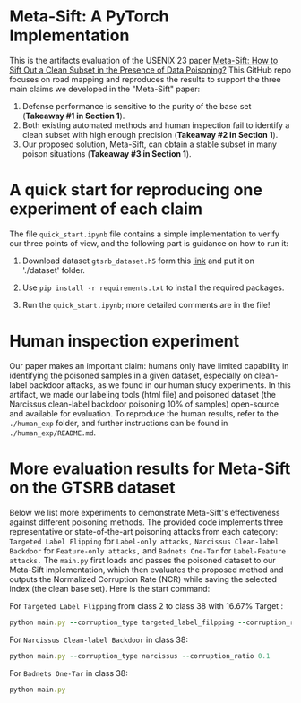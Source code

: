 # Meta-Sift: A PyTorch Implementation
This is the artifacts evaluation of the USENIX'23 paper [Meta-Sift: How to Sift Out a Clean Subset in the Presence of Data Poisoning?](https://arxiv.org/abs/2210.06516)
This GitHub repo focuses on road mapping and reproduces the results to support the three main claims we developed in the "Meta-Sift" paper:
1. Defense performance is sensitive to the purity of the
base set (**Takeaway \#1 in Section 1**).
2. Both existing automated methods and human inspection fail to identify a clean subset with high enough precision (**Takeaway \#2 in Section 1**).
3. Our proposed solution, Meta-Sift, can obtain a stable subset in many poison situations (**Takeaway \#3 in Section 1**).

# A quick start for reproducing one experiment of each claim
The file `quick_start.ipynb` file contains a simple implementation to verify our three points of view, and the following part is guidance on how to run it:

1. Download dataset `gtsrb_dataset.h5` form this [link](https://drive.google.com/file/d/1SKYMwrnjEyFjjc7UWTdAyAjFI_demNtD/view?usp=sharing) and put it on './dataset' folder.

2. Use `pip install -r requirements.txt` to install the required packages.

3. Run the `quick_start.ipynb`; more detailed comments are in the file!

# Human inspection experiment

Our paper makes an important claim: humans only have limited capability in identifying the poisoned samples in a given dataset, especially on clean-label backdoor attacks, as we found in our human study experiments. In this artifact, we made our labeling tools (html file) and poisoned dataset (the Narcissus clean-label backdoor poisoning 10% of samples) open-source and available for evaluation. To reproduce the human results, refer to the `./human_exp` folder, and further instructions can be found in `./human_exp/README.md`.


# More evaluation results for Meta-Sift on the GTSRB dataset

Below we list more experiments to demonstrate Meta-Sift's effectiveness against different poisoning methods. The provided code implements three representative or state-of-the-art poisoning attacks from each category: `Targeted Label Flipping` for `Label-only attacks,` `Narcissus Clean-label Backdoor` for `Feature-only attacks,` and `Badnets One-Tar` for `Label-Feature attacks.` The `main.py` first loads and passes the poisoned dataset to our Meta-Sift implementation, which then evaluates the proposed method and outputs the Normalized Corruption Rate (NCR) while saving the selected index (the clean base set). Here is the start command: 

For `Targeted Label Flipping` from class 2 to class 38 with 16.67% Target :  
```ruby
python main.py --corruption_type targeted_label_filpping --corruption_ratio 0.5
```


For `Narcissus Clean-label Backdoor` in class 38:  
```ruby
python main.py --corruption_type narcissus --corruption_ratio 0.1
```


For `Badnets One-Tar` in class 38:  
```ruby
python main.py
```



